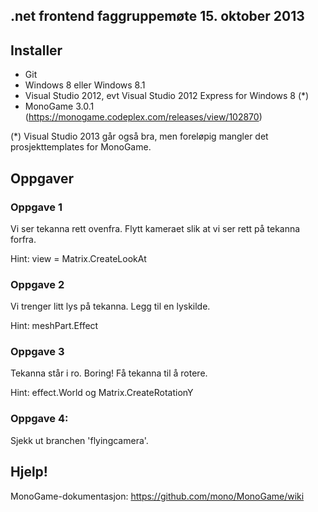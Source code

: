 ﻿## .net frontend faggruppemøte 15. oktober 2013

## Installer

- Git
- Windows 8 eller Windows 8.1
- Visual Studio 2012, evt Visual Studio 2012 Express for Windows 8 (*)
- MonoGame 3.0.1 (https://monogame.codeplex.com/releases/view/102870)

(*) Visual Studio 2013 går også bra, men foreløpig mangler det prosjekttemplates for MonoGame.

## Oppgaver

### Oppgave 1

Vi ser tekanna rett ovenfra. Flytt kameraet slik at vi ser rett på tekanna forfra.

Hint: view = Matrix.CreateLookAt

### Oppgave 2

Vi trenger litt lys på tekanna. Legg til en lyskilde.

Hint: meshPart.Effect

### Oppgave 3

Tekanna står i ro. Boring! Få tekanna til å rotere.

Hint: effect.World og Matrix.CreateRotationY

### Oppgave 4:

Sjekk ut branchen 'flyingcamera'.

## Hjelp!

MonoGame-dokumentasjon: https://github.com/mono/MonoGame/wiki


